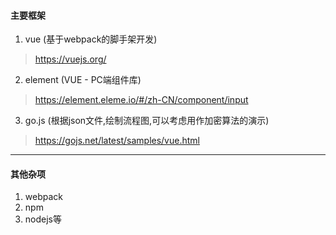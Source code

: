 #### 主要框架

1. vue (基于webpack的脚手架开发)
> https://vuejs.org/

2. element (VUE - PC端组件库)
> https://element.eleme.io/#/zh-CN/component/input

3. go.js (根据json文件,绘制流程图,可以考虑用作加密算法的演示)
> https://gojs.net/latest/samples/vue.html

---

#### 其他杂项

1. webpack
2. npm
3. nodejs等

